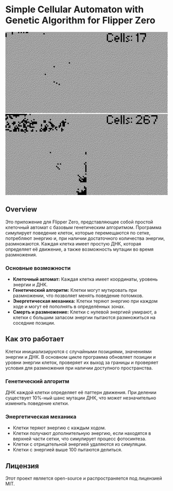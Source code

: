 # Simple Cellular Automaton with Genetic Algorithm for Flipper Zero

![Screenshot 1](screenshots/screenshot1.png)  
![Screenshot 2](screenshots/screenshot2.png)  

## Overview

Это приложение для Flipper Zero, представляющее собой простой клеточный автомат с базовым генетическим алгоритмом. Программа симулирует поведение клеток, которые перемещаются по сетке, потребляют энергию и, при наличии достаточного количества энергии, размножаются. Каждая клетка имеет простую ДНК, которая определяет её движение, а также возможность мутации во время размножения.

### Основные возможности

- **Клеточный автомат:** Каждая клетка имеет координаты, уровень энергии и ДНК.
- **Генетический алгоритм:** Клетки могут мутировать при размножении, что позволяет менять поведение потомков.
- **Энергетическая механика:** Клетки теряют энергию при каждом ходе и могут её пополнять в определённых зонах.
- **Смерть и размножение:** Клетки с нулевой энергией умирают, а клетки с большим запасом энергии пытаются размножиться на соседние позиции.

## Как это работает

Клетки инициализируются с случайными позициями, значениями энергии и ДНК. В основном цикле программа обновляет позиции и уровни энергии клеток, проверяет их выход за границы и проверяет условия для размножения при наличии доступного пространства.

### Генетический алгоритм

ДНК каждой клетки определяет её паттерн движения. При делении существует 10%-ный шанс мутации ДНК, что может незначительно изменить поведение клетки.

### Энергетическая механика

- Клетки теряют энергию с каждым ходом.
- Клетки получают дополнительную энергию, если находятся в верхней части сетки, что симулирует процесс фотосинтеза.
- Клетки с отрицательной энергией удаляются из симуляции.
- Клетки с энергией выше 100 пытаются делиться.


## Лицензия

Этот проект является open-source и распространяется под лицензией MIT.
